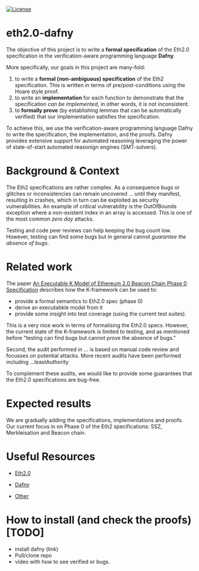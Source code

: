 
[![License](https://img.shields.io/badge/License-Apache%202.0-blue.svg)](https://opensource.org/licenses/Apache-2.0)

# eth2.0-dafny

The objective of this project is to write a **formal specification** of the Eth2.0 specification in the verification-aware programming language **Dafny**.

More specifically, our goals in this project are many-fold:

1. to write a **formal (non-ambiguous) specification** of the Eth2 specification.
This is written in terms of pre/post-conditions using the Hoare style proof.
2. to write an **implementation** for each function to demonstrate that the specification _can be implemented_, in other words, it is not inconsistent.
3. to **formally prove** (by establishing lemmas that can be automatically verified) that our implementation satisfies the specification.

To achieve this, we use the verification-aware programming language Dafny to write the specification, the implementation, and the proofs.
Dafny provides extensive support for automated reasoning leveraging the power of state-of-start automated reasonign engines (SMT-solvers).

# Background & Context

The Eth2 specifications are rather complex.
As a consequence bugs or glitches or inconsistencies can remain uncovered ... until they manifest, resulting in crashes, which in turn can be exploited as security vulnerabilities.
An example of critical vulnerability is the OutOfBounds exception where a non-existent index in an array is accessed. This is one of the most common _zero day_ attacks.

Testing and code peer reviews can help keeping the bug count low.
However, testing can find some bugs but in general cannot _guarantee the absence of bugs_.

# Related work

The paper [An Executable K Model of Ethereum 2.0 Beacon Chain Phase 0 Specification](https://github.com/runtimeverification/beacon-chain-spec/blob/master/report/bck-report.pdf) describes how the K-framework can be used to:

* provide a formal semantics to Eth2.0 spec (phase 0)
* derive an executabkle model from it
* provide some insight into test coverage (using the current test suites).

This is a very nice work in terms of formalising the Eth2.0 specs.
However, the current state of the K-framework is limited to testing, and as mentioned before "testing can find bugs but cannot prove the absence of bugs."

Second, the audit performed in ... is based on manual code review and focusses on potential attacks.
More recent audits have been performed including ...leastAuthority

To complement these audits, we would like to provide some guarantees that the Eth2.0 specifications are bug-free.

# Expected results

We are gradually adding the specifications, implementations and proofs.
Our current focus in on Phase 0 of the Eth2 specifications: SSZ, Merkleisation and Beacon chain.  

# Useful Resources

* [Eth2.0](wiki/eth2-specs.md)

* [Dafny](wiki/dafny.md)

* [Other](wiki/other-resources.md)

# How to install (and check the proofs) [TODO]

* install dafny (link)
* Pull/clone repo
* video with how to see verified or bugs.
